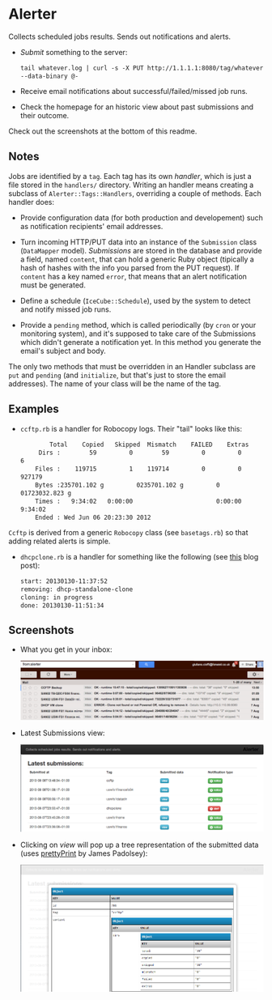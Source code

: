 # Alerter

Collects scheduled jobs results. Sends out notifications and alerts.

  - *Submit* something to the server:

        tail whatever.log | curl -s -X PUT http://1.1.1.1:8080/tag/whatever --data-binary @-

  - Receive email notifications about successful/failed/missed job runs.

  - Check the homepage for an historic view about past submissions and their outcome.

Check out the screenshots at the bottom of this readme.

## Notes

Jobs are identified by a `tag`.
Each tag has its own *handler*, which is just a file stored in the `handlers/` directory.
Writing an handler means creating a subclass of `Alerter::Tags::Handlers`, overriding a couple of methods.
Each handler does:

  - Provide configuration data (for both production and developement) such as notification recipients' email addresses.

  - Turn incoming HTTP/PUT data into an instance of the `Submission` class (`DataMapper` model). *Submissions* are stored in the database and provide a field, named `content`, that can hold a generic Ruby object (tipically a hash of hashes with the info you parsed from the PUT request). If `content` has a key named `error`, that means that an alert notification must be generated.

  - Define a schedule (`IceCube::Schedule`), used by the system to detect and notify missed job runs.

  - Provide a `pending` method, which is called periodically (by `cron` or your monitoring system), and it's supposed to take care of the Submissions which didn't generate a notification yet. In this method you generate the email's subject and body.

The only two methods that must be overridden in an Handler subclass are `put` and `pending` (and `initialize`, but that's just to store the email addresses). The name of your class will be the name of the tag.

## Examples

  - `ccftp.rb` is a handler for Robocopy logs. Their "tail" looks like this:

        		Total    Copied   Skipped  Mismatch    FAILED    Extras
             Dirs :        59         0        59         0         0         6
            Files :    119715         1    119714         0         0    927179
            Bytes :235701.102 g         0235701.102 g         0         01723032.823 g
            Times :   9:34:02   0:00:00                       0:00:00   9:34:02
            Ended : Wed Jun 06 20:23:30 2012

  `Ccftp` is derived from a generic `Robocopy` class (see `basetags.rb`) so that adding related alerts is simple.

  - `dhcpclone.rb` is a handler for something like the following (see [this](http://www.108.bz/posts/it/vm-cloning-powershell-script/) blog post):

        start: 20130130-11:37:52
        removing: dhcp-standalone-clone
        cloning: in progress
        done: 20130130-11:51:34

## Screenshots

- What you get in your inbox:

  ![email](screenshots/email.png)

- Latest Submissions view:

  ![latest submissions view](screenshots/latestsubmissions.png)

- Clicking on _view_ will pop up a tree representation of the submitted data (uses [prettyPrint](http://james.padolsey.com/javascript/prettyprint-for-javascript/) by James Padolsey):

  ![](screenshots/dataview.png)

